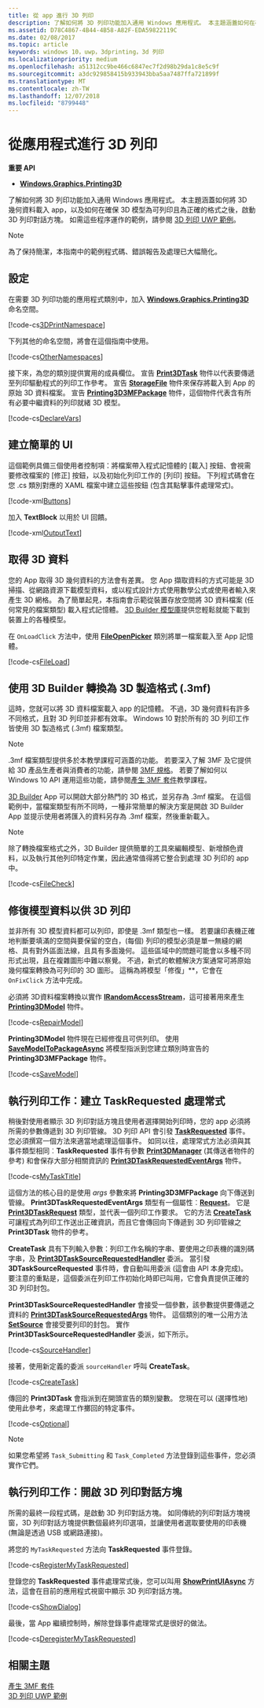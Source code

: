 ```yaml
---
title: 從 app 進行 3D 列印
description: 了解如何將 3D 列印功能加入通用 Windows 應用程式。 本主題涵蓋如何在確保 3D 模型為可列印且為正確的格式之後，啟動 3D 列印對話方塊。
ms.assetid: D78C4867-4B44-4B58-A82F-EDA59822119C
ms.date: 02/08/2017
ms.topic: article
keywords: windows 10，uwp，3dprinting，3d 列印
ms.localizationpriority: medium
ms.openlocfilehash: a51312cc9be466c6847ec7f2d98b29da1c8e5c9f
ms.sourcegitcommit: a3dc929858415b933943bba5aa7487ffa721899f
ms.translationtype: MT
ms.contentlocale: zh-TW
ms.lasthandoff: 12/07/2018
ms.locfileid: "8799448"
---
```

# <a name="3d-printing-from-your-app"></a>從應用程式進行 3D 列印

**重要 API**

-   [**Windows.Graphics.Printing3D**](https://msdn.microsoft.com/library/windows/apps/dn998169)

了解如何將 3D 列印功能加入通用 Windows 應用程式。 本主題涵蓋如何將 3D 幾何資料載入 app，以及如何在確保 3D 模型為可列印且為正確的格式之後，啟動 3D 列印對話方塊。 如需這些程序運作的範例，請參閱 [3D 列印 UWP 範例](https://github.com/Microsoft/Windows-universal-samples/tree/master/Samples/3DPrinting)。

> [!NOTE]
> 為了保持簡潔，本指南中的範例程式碼、錯誤報告及處理已大幅簡化。

## <a name="setup"></a>設定


在需要 3D 列印功能的應用程式類別中，加入 [**Windows.Graphics.Printing3D**](https://msdn.microsoft.com/library/windows/apps/dn998169) 命名空間。

[!code-cs[3DPrintNamespace](./code/3dprinthowto/cs/MainPage.xaml.cs#Snippet3DPrintNamespace)]

下列其他的命名空間，將會在這個指南中使用。

[!code-cs[OtherNamespaces](./code/3dprinthowto/cs/MainPage.xaml.cs#SnippetOtherNamespaces)]

接下來，為您的類別提供實用的成員欄位。 宣告 [**Print3DTask**](https://msdn.microsoft.com/library/windows/apps/dn998044) 物件以代表要傳遞至列印驅動程式的列印工作參考。 宣告 [**StorageFile**](https://msdn.microsoft.com/library/windows/apps/br227171) 物件來保存將載入到 App 的原始 3D 資料檔案。 宣告 [**Printing3D3MFPackage**](https://msdn.microsoft.com/library/windows/apps/dn998063) 物件，這個物件代表含有所有必要中繼資料的列印就緒 3D 模型。

[!code-cs[DeclareVars](./code/3dprinthowto/cs/MainPage.xaml.cs#SnippetDeclareVars)]

## <a name="create-a-simple-ui"></a>建立簡單的 UI

這個範例具備三個使用者控制項：將檔案帶入程式記憶體的 \[載入\] 按鈕、會視需要修改檔案的 \[修正\] 按鈕，以及初始化列印工作的 \[列印\] 按鈕。 下列程式碼會在您 .cs 類別對應的 XAML 檔案中建立這些按鈕 (包含其點擊事件處理常式)。

[!code-xml[Buttons](./code/3dprinthowto/cs/MainPage.xaml#SnippetButtons)]

加入 **TextBlock** 以用於 UI 回饋。

[!code-xml[OutputText](./code/3dprinthowto/cs/MainPage.xaml#SnippetOutputText)]



## <a name="get-the-3d-data"></a>取得 3D 資料


您的 App 取得 3D 幾何資料的方法會有差異。 您 App 擷取資料的方式可能是 3D 掃描、從網路資源下載模型資料，或以程式設計方式使用數學公式或使用者輸入來產生 3D 網格。 為了簡單起見，本指南會示範從裝置存放空間將 3D 資料檔案 (任何常見的檔案類型) 載入程式記憶體。 [3D Builder 模型庫](https://developer.microsoft.com/windows/hardware/3d-builder-model-library)提供您輕鬆就能下載到裝置上的各種模型。

在 `OnLoadClick` 方法中，使用 [**FileOpenPicker**](https://msdn.microsoft.com/library/windows/apps/br207847) 類別將單一檔案載入至 App 記憶體。

[!code-cs[FileLoad](./code/3dprinthowto/cs/MainPage.xaml.cs#SnippetFileLoad)]

## <a name="use-3d-builder-to-convert-to-3d-manufacturing-format-3mf"></a>使用 3D Builder 轉換為 3D 製造格式 (.3mf)

這時，您就可以將 3D 資料檔案載入 app 的記憶體。 不過，3D 幾何資料有許多不同格式，且對 3D 列印並非都有效率。 Windows 10 對於所有的 3D 列印工作皆使用 3D 製造格式 (.3mf) 檔案類型。

> [!NOTE]  
> .3mf 檔案類型提供多於本教學課程可涵蓋的功能。 若要深入了解 3MF 及它提供給 3D 產品生產者與消費者的功能，請參閱 [3MF 規格](http://3mf.io/what-is-3mf/3mf-specification/)。 若要了解如何以 Windows 10 API 運用這些功能，請參閱[產生 3MF 套件](https://msdn.microsoft.com/windows/uwp/devices-sensors/generate-3mf)教學課程。

[3D Builder](https://www.microsoft.com/store/apps/3d-builder/9wzdncrfj3t6) App 可以開啟大部分熱門的 3D 格式，並另存為 .3mf 檔案。 在這個範例中，當檔案類型有所不同時，一種非常簡單的解決方案是開啟 3D Builder App 並提示使用者將匯入的資料另存為 .3mf 檔案，然後重新載入。

> [!NOTE]  
> 除了轉換檔案格式之外，3D Builder 提供簡單的工具來編輯模型、新增顏色資料，以及執行其他列印特定作業，因此通常值得將它整合到處理 3D 列印的 app 中。

[!code-cs[FileCheck](./code/3dprinthowto/cs/MainPage.xaml.cs#SnippetFileCheck)]

## <a name="repair-model-data-for-3d-printing"></a>修復模型資料以供 3D 列印

並非所有 3D 模型資料都可以列印，即使是 .3mf 類型也一樣。 若要讓印表機正確地判斷要填滿的空間與要保留的空白，(每個) 列印的模型必須是單一無縫的網格、具有對外區面法線，且具有多面幾何。 這些區域中的問題可能會以多種不同形式出現，且在複雜圖形中難以察覺。 不過，新式的軟體解決方案通常可將原始幾何檔案轉換為可列印的 3D 圖形。 這稱為將模型「修復」**，它會在 `OnFixClick` 方法中完成。

必須將 3D資料檔案轉換以實作 [**IRandomAccessStream**](https://msdn.microsoft.com/library/windows/apps/br241731)，這可接著用來產生 [**Printing3DModel**](https://msdn.microsoft.com/library/windows/apps/mt203679) 物件。

[!code-cs[RepairModel](./code/3dprinthowto/cs/MainPage.xaml.cs#SnippetRepairModel)]

**Printing3DModel** 物件現在已經修復且可供列印。 使用 [**SaveModelToPackageAsync**](https://msdn.microsoft.com/library/windows/apps/windows.graphics.printing3d.printing3d3mfpackage.savemodeltopackageasync) 將模型指派到您建立類別時宣告的 **Printing3D3MFPackage** 物件。

[!code-cs[SaveModel](./code/3dprinthowto/cs/MainPage.xaml.cs#SnippetSaveModel)]

## <a name="execute-printing-task-create-a-taskrequested-handler"></a>執行列印工作︰建立 TaskRequested 處理常式


稍後對使用者顯示 3D 列印對話方塊且使用者選擇開始列印時，您的 app 必須將所需的參數傳遞到 3D 列印管線。 3D 列印 API 會引發 **[TaskRequested](https://docs.microsoft.com/uwp/api/Windows.Graphics.Printing3D.Print3DManager.TaskRequested)** 事件。 您必須撰寫一個方法來適當地處理這個事件。 如同以往，處理常式方法必須與其事件類型相同︰**TaskRequested** 事件有參數 [**Print3DManager**](https://msdn.microsoft.com/library/windows/apps/dn998029) (其傳送者物件的參考) 和會保存大部分相關資訊的 [**Print3DTaskRequestedEventArgs**](https://msdn.microsoft.com/library/windows/apps/dn998051) 物件。

[!code-cs[MyTaskTitle](./code/3dprinthowto/cs/MainPage.xaml.cs#SnippetMyTaskTitle)]

這個方法的核心目的是使用 *args* 參數來將 **Printing3D3MFPackage** 向下傳送到管線。 **Print3DTaskRequestedEventArgs** 類型有一個屬性︰[**Request**](https://msdn.microsoft.com/library/windows/apps/windows.graphics.printing3d.print3dtaskrequestedeventargs.request.aspx)。 它是 [**Print3DTaskRequest**](https://msdn.microsoft.com/library/windows/apps/dn998050) 類型，並代表一個列印工作要求。 它的方法 [**CreateTask**](https://msdn.microsoft.com/library/windows/apps/windows.graphics.printing3d.print3dtaskrequest.createtask.aspx) 可讓程式為列印工作送出正確資訊，而且它會傳回向下傳遞到 3D 列印管線之 **Print3DTask** 物件的參考。

**CreateTask** 具有下列輸入參數：列印工作名稱的字串、要使用之印表機的識別碼字串，及 [**Print3DTaskSourceRequestedHandler**](https://msdn.microsoft.com/library/windows/apps/windows.graphics.printing3d.print3dtasksourcerequestedhandler.aspx) 委派。 當引發 **3DTaskSourceRequested** 事件時，會自動叫用委派 (這會由 API 本身完成)。 要注意的重點是，這個委派在列印工作初始化時即已叫用，它會負責提供正確的 3D 列印封包。

**Print3DTaskSourceRequestedHandler** 會接受一個參數，該參數提供要傳遞之資料的 [**Print3DTaskSourceRequestedArgs**](https://msdn.microsoft.com/library/windows/apps/dn998056) 物件。 這個類別的唯一公用方法 [**SetSource**](https://msdn.microsoft.com/library/windows/apps/windows.graphics.printing3d.print3dtasksourcerequestedargs.setsource.aspx) 會接受要列印的封包。 實作 **Print3DTaskSourceRequestedHandler** 委派，如下所示。

[!code-cs[SourceHandler](./code/3dprinthowto/cs/MainPage.xaml.cs#SnippetSourceHandler)]

接著，使用新定義的委派 `sourceHandler` 呼叫 **CreateTask**。

[!code-cs[CreateTask](./code/3dprinthowto/cs/MainPage.xaml.cs#SnippetCreateTask)]

傳回的 **Print3DTask** 會指派到在開頭宣告的類別變數。 您現在可以 (選擇性地) 使用此參考，來處理工作擲回的特定事件。

[!code-cs[Optional](./code/3dprinthowto/cs/MainPage.xaml.cs#SnippetOptional)]

> [!NOTE]  
> 如果您希望將 `Task_Submitting` 和 `Task_Completed` 方法登錄到這些事件，您必須實作它們。

## <a name="execute-printing-task-open-3d-print-dialog"></a>執行列印工作︰開啟 3D 列印對話方塊


所需的最終一段程式碼，是啟動 3D 列印對話方塊。 如同傳統的列印對話方塊視窗，3D 列印對話方塊提供數個最終列印選項，並讓使用者選取要使用的印表機 (無論是透過 USB 或網路連接)。

將您的 `MyTaskRequested` 方法向 **TaskRequested** 事件登錄。

[!code-cs[RegisterMyTaskRequested](./code/3dprinthowto/cs/MainPage.xaml.cs#SnippetRegisterMyTaskRequested)]

登錄您的 **TaskRequested** 事件處理常式後，您可以叫用 [**ShowPrintUIAsync**](https://msdn.microsoft.com/library/windows/apps/windows.graphics.printing3d.print3dmanager.showprintuiasync.aspx) 方法，這會在目前的應用程式視窗中顯示 3D 列印對話方塊。

[!code-cs[ShowDialog](./code/3dprinthowto/cs/MainPage.xaml.cs#SnippetShowDialog)]

最後，當 App 繼續控制時，解除登錄事件處理常式是很好的做法。  

[!code-cs[DeregisterMyTaskRequested](./code/3dprinthowto/cs/MainPage.xaml.cs#SnippetDeregisterMyTaskRequested)]

## <a name="related-topics"></a>相關主題

[產生 3MF 套件](https://msdn.microsoft.com/windows/uwp/devices-sensors/generate-3mf)  
[3D 列印 UWP 範例](https://github.com/Microsoft/Windows-universal-samples/tree/master/Samples/3DPrinting)
 

 
